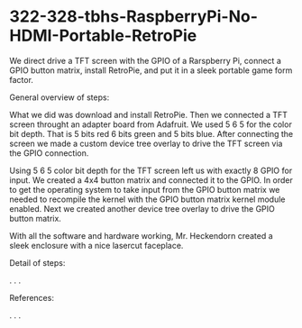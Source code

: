 # 322-328-tbhs-RaspberryPi-No-HDMI-Portable-RetroPie
We direct drive a TFT screen with the GPIO of a Rarspberry Pi, connect a GPIO button matrix, install RetroPie, and put it in a sleek portable game form factor.


General overview of steps:

What we did was download and install RetroPie.
Then we connected a TFT screen throught an adapter board from Adafruit.
We used 5 6 5 for the color bit depth. That is 5 bits red 6 bits green and 5 bits blue.
After connecting the screen we made a custom device tree overlay to drive the TFT screen via the GPIO connection.

Using 5 6 5 color bit depth for the TFT screen left us with exactly 8 GPIO for input.
We created a 4x4 button matrix and connected it to the GPIO.
In order to get the operating system to take input from the GPIO button matrix we needed to recompile the kernel with the GPIO button matrix kernel module enabled.
Next we created another device tree overlay to drive the GPIO button matrix.

With all the software and hardware working, Mr. Heckendorn created a sleek enclosure with a nice lasercut faceplace.


Detail of steps:

. . .

References:

. . .

